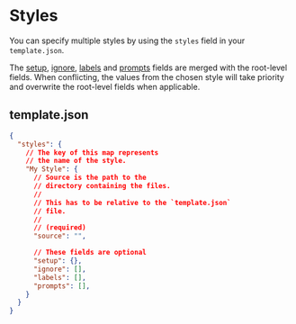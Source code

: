 # Styles

You can specify multiple styles by using the
`styles` field in your `template.json`.

The [setup](./setup.md), [ignore](./ignore.md), [labels](./labels.md)
and [prompts](./prompts.md) fields are merged with the
root-level fields. When conflicting, the values from
the chosen style will take priority and overwrite
the root-level fields when applicable.

## template.json

```json
{
  "styles": {
    // The key of this map represents
    // the name of the style.
    "My Style": {
      // Source is the path to the
      // directory containing the files.
      //
      // This has to be relative to the `template.json`
      // file.
      //
      // (required)
      "source": "",

      // These fields are optional
      "setup": {},
      "ignore": [],
      "labels": [],
      "prompts": [],
    }
  }
}
```
